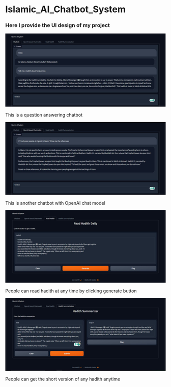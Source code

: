 # Islamic_AI_Chatbot_System
<h3>Here I provide the UI design of my project</h3>
<img src ="Screenshots/chatbot.JPG">
<p>This is a question answering chatbot</p>
<img src ="Screenshots/chatbot2.JPG">
<p>This is another chatbot with OpenAI chat model</p>
<img src ="Screenshots/read.JPG">
<p>People can read hadith at any time by clicking generate button </p>
<img src ="Screenshots/sum.JPG">
<p>People can get the short version of any hadith anytime</p>
